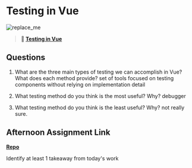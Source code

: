 # Testing in Vue

![replace_me](https://codeworks.blob.core.windows.net/public/assets/img/illustrations/placeholder.svg)

> **📖 [Testing in Vue](https://codeworksacademy.com/fs-student-guide/resources/wk8-9/04-Vue-Testing)**

## Questions

1. What are the three main types of testing we can accomplish in Vue? What does each method provide?
set of tools focused on testing components without relying on implementation detail

2. What testing method do you think is the most useful? Why?
debugger

3. What testing method do you think is the least useful? Why?
not really sure. 

## Afternoon Assignment Link

**[Repo](https://github.com/deriklee451/<ASSIGNMENT_REPO>)**

Identify at least 1 takeaway from today's work
